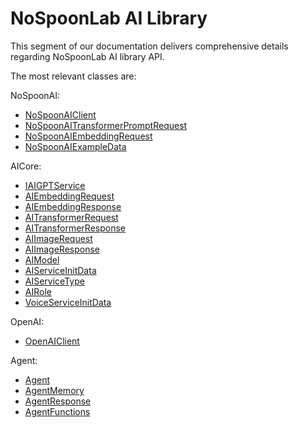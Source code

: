 # NoSpoonLab AI Library


This segment of our documentation delivers comprehensive details regarding NoSpoonLab AI library API.

The most relevant classes are:

NoSpoonAI:
- [NoSpoonAIClient](xref:AICore.Infrastructure.NoSpoonAI.NoSpoonAIClient)
- [NoSpoonAITransformerPromptRequest](xref:AICore.Infrastructure.NoSpoonAI.Types.Request.NoSpoonAITransformerPromptRequest)
- [NoSpoonAIEmbeddingRequest](xref:AICore.Infrastructure.NoSpoonAI.Types.Request.NoSpoonAIEmbeddingRequest)
- [NoSpoonAIExampleData](xref:AICore.Infrastructure.NoSpoonAI.Types.Data.NoSpoonAIExampleData)

AICore:
- [IAIGPTService](xref:AICore.Services.Interfaces.IAIGPTService)
- [AIEmbeddingRequest](xref:AICore.Services.Types.Request.AIEmbeddingRequest)
- [AIEmbeddingResponse](xref:AICore.Services.Types.Response.AIEmbeddingResponse)
- [AITransformerRequest](xref:AICore.Services.Types.Request.AITransformerRequest)
- [AITransformerResponse](xref:AICore.Services.Types.Response.AITransformerResponse)
- [AIImageRequest](xref:AICore.Services.Types.Request.AIImageRequest)
- [AIImageResponse](xref:AICore.Services.Types.Response.AIImageResponse)
- [AIModel](xref:AICore.Services.Types.Data.AIModel)
- [AIServiceInitData](xref:AICore.Services.Types.Data.AIServiceInitData)
- [AIServiceType](xref:AICore.Services.Types.Data.AIServiceType)
- [AIRole](xref:AICore.Services.Types.Data.AIRole)
- [VoiceServiceInitData](xref:AICore.Services.Types.Data.VoiceServiceInitData)

OpenAI:
- [OpenAIClient](xref:AICore.Infrastructure.OpenAI.OpenAIClient)

Agent:
- [Agent](xref:AIAgent.Agent)
- [AgentMemory](xref:AIAgent.AgentMemory)
- [AgentResponse](xref:AIAgent.Types.Data.AgentResponse)
- [AgentFunctions](xref:AIAgent.Types.Data.Functions.AgentFunctions)